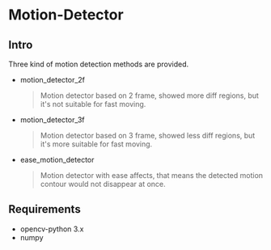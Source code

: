 # Motion-Detector

## Intro
Three kind of motion detection methods are provided.
- motion_detector_2f
  > Motion detector based on 2 frame, showed more diff regions, but it's not suitable for fast moving.
- motion_detector_3f
  > Motion detector based on 3 frame, showed less diff regions, but it's more suitable for fast moving. 
- ease_motion_detector
  > Motion detector with ease affects, that means the detected motion contour would not disappear at once.

## Requirements 
-  opencv-python 3.x
-  numpy